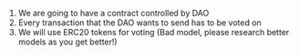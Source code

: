 1. We are going to have a contract controlled by DAO
2. Every transaction that the DAO wants to send has to be voted on
3. We will use ERC20 tokens for voting (Bad model, please research better models as you get better!)